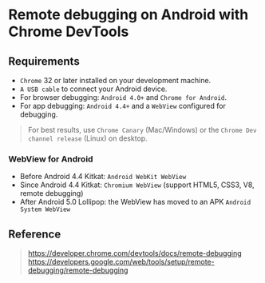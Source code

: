 # Remote debugging on Android with Chrome DevTools

## Requirements
- `Chrome` 32 or later installed on your development machine.
- `A USB cable` to connect your Android device.
- For browser debugging: `Android 4.0+` and `Chrome for Android`.
- For app debugging: `Android 4.4+` and a `WebView` configured for debugging.

> For best results, use `Chrome Canary` (Mac/Windows) or the `Chrome Dev channel release` (Linux) on desktop.

### WebView for Android
- Before Android 4.4 Kitkat: `Android WebKit WebView`
- Since Android 4.4 Kitkat: `Chromium WebView` (support HTML5, CSS3, V8, remote debugging)
- After Android 5.0 Lollipop: the WebView has moved to an APK `Android System WebView`


## Reference
> https://developer.chrome.com/devtools/docs/remote-debugging
> https://developers.google.com/web/tools/setup/remote-debugging/remote-debugging
